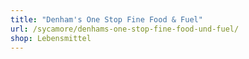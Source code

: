 ```yaml
---
title: "Denham's One Stop Fine Food & Fuel"
url: /sycamore/denhams-one-stop-fine-food-und-fuel/
shop: Lebensmittel
---
```

